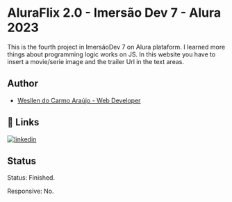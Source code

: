 
# AluraFlix 2.0 - Imersão Dev 7 - Alura 2023

This is the fourth project in ImersãoDev 7 on Alura plataform. I learned more things about programming logic works on JS.
In this website you have to insert a movie/serie image and the trailer Url in the text areas.
## Author

- [Wesllen do Carmo Araújo - Web Developer](https://www.github.com/WesllenAraujo)


## 🔗 Links
[![linkedin](https://img.shields.io/badge/linkedin-0A66C2?style=for-the-badge&logo=linkedin&logoColor=white)](https://www.linkedin.com/in/wesllen-do-carmo-ara%C3%BAjo-0b1115276/)


## Status

Status: Finished.

Responsive: No.
